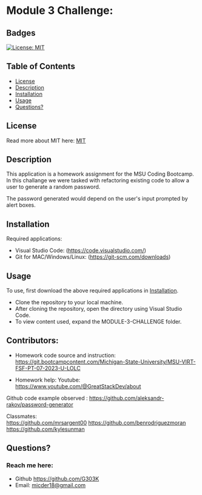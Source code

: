 # Module 3 Challenge:

## Badges

[![License: MIT](https://img.shields.io/badge/License-MIT-yellow.svg)](https://opensource.org/licenses/MIT)

## Table of Contents

- [License](#license)
- [Description](#description)
- [Installation](#installation)
- [Usage](#usage)
- [Questions?](#questions)

## License

Read more about MIT here:
[MIT](https://opensource.org/licenses/MIT)

## Description

This application is a homework assignment for the MSU Coding Bootcamp.
In this challange we were tasked with refactoring existing code to allow a user to generate a random password.

The password generated would depend on the user's input prompted by alert boxes.

## Installation

Required applications:
- Visual Studio Code: (https://code.visualstudio.com/)
- Git for MAC/Windows/Linux: (https://git-scm.com/downloads)

## Usage

To use, first download the above required applications in [Installation](#installation).

- Clone the repository to your local machine.
- After cloning the repository, open the directory using Visual Studio Code.
- To view content used, expand the MODULE-3-CHALLENGE folder. 

## Contributors:
- Homework code source and instruction: https://git.bootcampcontent.com/Michigan-State-University/MSU-VIRT-FSF-PT-07-2023-U-LOLC

- Homework help: 
Youtube: https://www.youtube.com/@GreatStackDev/about

Github code example observed : https://github.com/aleksandr-rakov/password-generator

Classmates:     
https://github.com/mrsargent00
https://github.com/benrodriguezmoran
https://github.com/kylesunman


  ## Questions?

  ### Reach me here:

* Github https://github.com/G303K
* Email: micder18@gmail.com
